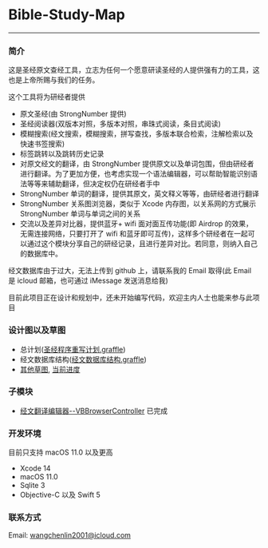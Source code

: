 # Bible-Study-Map

-----------------

### 简介

这是圣经原文查经工具，立志为任何一个愿意研读圣经的人提供强有力的工具，这也是上帝所赐与我们的任务。

这个工具将为研经者提供

- 原文圣经(由 StrongNumber 提供)
- 圣经阅读器(双版本对照，多版本对照，串珠式阅读，条目式阅读)
- 模糊搜索(经文搜索，模糊搜索，拼写查找，多版本联合检索，注解检索以及快速书签搜索)
- 标签跳转以及跳转历史记录
- 对原文经文的翻译，由 StrongNumber 提供原文以及单词包围，但由研经者进行翻译。为了更加方便，也考虑实现一个语法编辑器，可以帮助智能识别语法等等来辅助翻译，但决定权仍在研经者手中
- StrongNumber 单词的翻译，提供其原文，英文释义等等，由研经者进行翻译
- StrongNumber 关系图浏览器，类似于 Xcode 内存图，以关系网的方式展示 StrongNumber 单词与单词之间的关系
- 交流以及差异对比器，提供蓝牙+ wifi 面对面互传功能(即 Airdrop 的效果，无需连接网络，只要打开了 wifi 和蓝牙即可互传)，这样多个研经者在一起可以通过这个模块分享自己的研经记录，且进行差异对比。若同意，则纳入自己的数据库中。

经文数据库由于过大，无法上传到 github 上，请联系我的 Email 取得(此 Email 是 icloud 邮箱，也可通过 iMessage 发送消息给我)

目前此项目正在设计和规划中，还未开始编写代码，欢迎主内人士也能来参与此项目



### 设计图以及草图

- 总计划([圣经程序重写计划.graffle](https://github.com/ChenLin-Wang/Bible-Study-Map/blob/main/Diagrams/%E5%9C%A3%E7%BB%8F%E7%A8%8B%E5%BA%8F%E9%87%8D%E5%86%99%E8%AE%A1%E5%88%92.graffle))
- 经文数据库结构([经文数据库结构.graffle](https://github.com/ChenLin-Wang/Bible-Study-Map/blob/main/Diagrams/%E7%BB%8F%E6%96%87%E6%95%B0%E6%8D%AE%E5%BA%93%E7%BB%93%E6%9E%84.graffle))
- [其他草图](https://github.com/ChenLin-Wang/Bible-Study-Map/blob/main/Diagrams/草图), [当前进度](https://github.com/ChenLin-Wang/Bible-Study-Map/blob/CLWang/Diagrams/草图/草图进度.md)



### 子模块

- [经文翻译编辑器--VBBrowserController](https://github.com/ChenLin-Wang/Bible-Study-Map-VBBrowserController)   已完成



### 开发环境

目前只支持 macOS 11.0 以及更高

- Xcode 14
- macOS 11.0
- Sqlite 3
- Objective-C 以及 Swift 5



### 联系方式

Email: wangchenlin2001@icloud.com